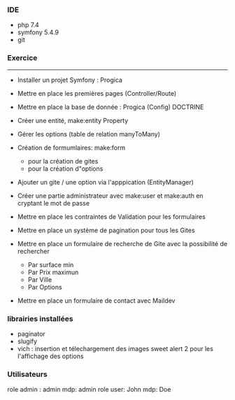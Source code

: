 
### IDE

- php 7.4
- symfony 5.4.9
- git

### Exercice
---
- Installer un projet Symfony : Progica
- Mettre en place les premières pages (Controller/Route)
- Mettre en place la base de donnée : Progica (Config) DOCTRINE
- Créer une entité, make:entity Property
- Gérer les options (table de relation manyToMany)
- Création de formumlaires: make:form
     - pour la création de gites
     - pour la création d"options
- Ajouter un gite / une option via l'apppication (EntityManager)


- Créer une partie administrateur avec make:user et make:auth en cryptant le mot de passe

- Mettre en place les contraintes de Validation pour les formulaires
- Mettre en place un système de pagination pour tous les Gites
- Mettre en place un formulaire de recherche de Gite avec la possibilité de rechercher
     - Par surface min
     - Par Prix maximun
     - Par Ville
     - Par Options
- Mettre en place un formulaire de contact avec Maildev

### librairies installées

- paginator
- slugify
- vich : insertion et télechargement des images
sweet alert 2 pour les l'affichage des options


### Utilisateurs
role admin : admin mdp: admin
role user: John mdp: Doe



